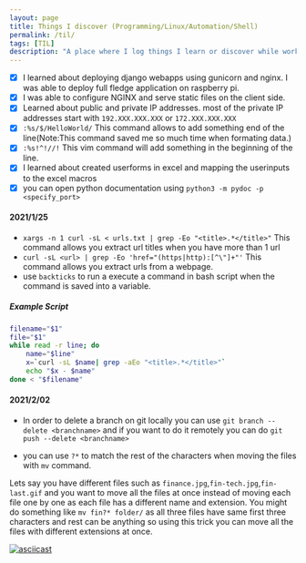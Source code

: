 ```yaml
---
layout: page
title: Things I discover (Programming/Linux/Automation/Shell)
permalink: /til/
tags: [TIL]
description: "A place where I log things I learn or discover while working"
---
```

- [x] I learned about deploying django webapps using gunicorn and nginx. I was able to deploy full fledge application on raspberry pi.
- [x] I was able to configure NGINX and serve static files on the client side.
- [x] Learned about public and private IP addresses. most of the private IP addresses start with `192.XXX.XXX.XXX` or `172.XXX.XXX.XXX`
- [x] `:%s/$/HelloWorld/` This command allows to add something end of the line(Note:This command saved me so much time when formating data.)
- [x] `:%s!^!//!` This vim command will add something in the beginning of the line.
- [x] I learned about created userforms in excel and mapping the userinputs to the excel macros
- [x] you can open python documentation using `python3 -m pydoc -p <specify_port>`

#### 2021/1/25 

- `xargs -n 1 curl -sL < urls.txt | grep -Eo "<title>.*</title>"` This command allows you extract url titles when you have more than 1 url
- `curl -sL <url> | grep -Eo 'href="(https|http):[^\"]+"'` This command allows you extract urls from a webpage.
- use ``backticks`` to run a execute a command in bash script when the command is saved into a variable. 

##### Example Script
```sh
filename="$1"
file="$1"
while read -r line; do
    name="$line"
    x=`curl -sL $name| grep -aEo "<title>.*</title>"` 
    echo "$x - $name"
done < "$filename"
```
#### 2021/2/02

- In order to delete a branch on git locally you can use 
`git branch --delete <branchname>` and if you want to do it remotely you can do `git push --delete <branchname>`

- you can use `?*` to match the rest of the characters when moving the files with `mv` command.

Lets say you have different files such as `finance.jpg`,`fin-tech.jpg`,`fin-last.gif` and you want to move all the files at once instead of moving each file one by one as each file has a different name and extension.
You might do something like `mv fin?* folder/` as all three files have same first three characters and rest can be anything so using this trick you can move all the files with different extensions at once. 

[![asciicast](https://asciinema.org/a/8yNndxhHahAlYX6J2ksWBziSg.svg)](https://asciinema.org/a/8yNndxhHahAlYX6J2ksWBziSg)


